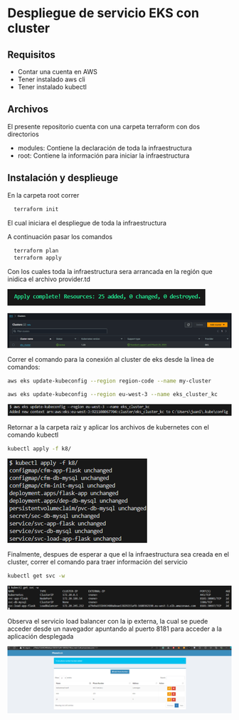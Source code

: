 # Despliegue de servicio EKS con cluster




## Requisitos

- Contar una cuenta en AWS
- Tener instalado aws cli
- Tener instalado kubectl


## Archivos

El presente repositorio cuenta con una carpeta terraform con dos directorios
- modules: Contiene la declaración de toda la infraestructura
- root: Contiene la información para iniciar la infraestructura


## Instalación y desplieuge

En la carpeta root correr

```bash
  terraform init
```
    
El cual iniciara el despliegue de toda la infraestructura 

A continuación pasar los comandos 

```bash
  terraform plan
  terraform apply
```
Con los cuales toda la infraestructura sera arrancada en la región que inidica el archivo provider.td

![alt text](image.png)

![alt text](image-1.png)

Correr el comando para la conexión al cluster de eks desde la linea de comandos:
```bash
aws eks update-kubeconfig --region region-code --name my-cluster
```
```bash
aws eks update-kubeconfig --region eu-west-3 --name eks_cluster_kc
```

![alt text](image-2.png)

Retornar a la carpeta raiz y aplicar los archivos de kubernetes con el comando kubectl
```bash
kubectl apply -f k8/
```

![alt text](image-3.png)

Finalmente, despues de esperar a que el la infraestructura sea creada en el cluster, correr el comando para traer información del servicio
```bash
kubectl get svc -w
```
![alt text](image-4.png)

Observa el servicio load balancer con la ip externa, la cual se puede acceder desde un navegador apuntando al puerto 8181 para acceder a la aplicación desplegada

![alt text](image-5.png)